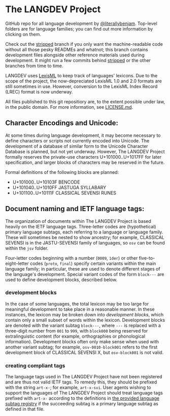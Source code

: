 #  The LANGDEV Project  #

GitHub repo for all language development by [@literallybenjam](http://twitter.com/literallybenjam).
Top-level folders are for language families; you can find out more information by clicking on them.

Check out the [stripped](https://github.com/literallybenjam/langdev/tree/stripped) branch if you only want the machine-readable code without all those pesky READMEs and whatnot; this branch contains development files alongside other reference materials used during development.
It might run a few commits behind [stripped](https://github.com/literallybenjam/langdev/tree/stripped) or the other branches from time to time.

LANGDEV uses [LexisML](https://github.com/literallybenjam/LexisML) to keep track of languages' lexicons.
Due to the scope of the project, the now-depreciated LexisML 1.0 and 2.0 formats are still sometimes in use.
However, conversion to the LexisML Index Record (LREC) format is now underway.

All files published to this git repositiory are, to the extent possible under law, in the public domain. For more information, see [LICENSE.md](LICENSE.md).

##  Character Encodings and Unicode:  ##

At some times during language development, it may become necessary to define characters or scripts not currently encoded into Unicode.
The development of a database of similar form to the Unicode Character Database is planned, but not yet underway.
However, The LANGDEV Project formally reserves the private-use characters U+101000..U+1017FF for later specification, and larger blocks of characters may be reserved in the future.

Formal definitions of the following blocks are planned:

- U+101000..U+10103F BENCODE
- U+101040..U+1010FF JASTUGA SYLLABARY
- U+101100..U+10111F CLASSICAL SEVENSI RUNES

##  Document naming and IETF language tags:  ##

The organization of documents within The LANGDEV Project is based heavily on the IETF language tags.
Three-letter codes are (hypothetical) primary language subtags, each referring to a language or language family.
These will sometimes be nested to show ancestry; for example, CLASSICAL SEVENSI is in the JASTU-SEVENSI family of languages, so `osv` can be found within the `jsv` folder.

Four-letter codes beginning with a number (`0009`, `1der`) or other five-to-eight–letter codes (`proto`, `final`) specify certain variants within the main language family; in particular, these are used to denote different stages of the language's development.
Special variant codes of the form `block---` are used to define development blocks, described below.

###  development blocks  ###

In the case of some languages, the total lexicon may be too large for meaningful development to take place in a reasonable manner.
In these instances, the lexicon may be broken down into *development blocks*, which contain only a small subset of words within the lexicon.
Development blocks are denoted with the variant subtag `block---`, where `---` is replaced with a three-digit number from `001` to `999`, with `block000` being reserved for extralinguistic content (for example, orthographies or phonological information).
Development blocks often only make sense when used with another variant subtag; for example, `osv-0010-block001` refers to the first development block of CLASSICAL SEVENSI X, but `osv-block001` is not valid.

###  creating compliant tags  ###

The language tags used in The LANGDEV Project have not been registered and are thus not valid IETF tags.
To remedy this, they should be prefixed with the string `art-x-`; for example, `art-x-svi`.
User agents wishing to support the languages of The LANGDEV Project should treat language tags prefixed with `art-x-` according to the definitions in [the provided language subtag registry](language-subtag-registry) if the succeeding subtag is a primary language subtag as defined in that file.
